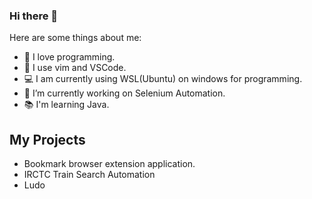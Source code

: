 ### Hi there 👋

<!--
**DjayChoudhary/DjayChoudhary** is a ✨ _special_ ✨ repository because its `README.md` (this file) appears on your GitHub profile.
-->
Here are some things about me:
- 💖 I love programming.
- 📃 I use vim and VSCode.
- 💻 I am currently using WSL(Ubuntu) on windows for programming.
- 🔭 I’m currently working on Selenium Automation.
- 📚 I'm learning Java.
## My Projects
- Bookmark browser extension application.
- IRCTC Train Search Automation
- Ludo
<!--
- 🌱 I’m currently learning React, Django.

- 👯 I’m looking to collaborate on 
- 🤔 I’m looking for help with ...
- 💬 Ask me about ...
- 📫 How to reach me: ...
- 😄 Pronouns: ...
- ⚡ Fun fact: ...
-->
